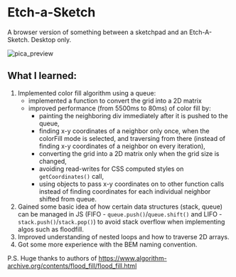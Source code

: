 # Etch-a-Sketch
A browser version of something between a sketchpad and an Etch-A-Sketch.
Desktop only.

![pica_preview](https://user-images.githubusercontent.com/80415302/218204330-e029ebdd-efcc-4f0f-857a-73c6d502dfcb.jpg)

## What I learned:

1. Implemented color fill algorithm using a queue:
   - implemented a function to convert the grid into a 2D matrix
   - improved performance (from 5500ms to 80ms) of color fill by:
     - painting the neighboring div immediately after it is pushed to the queue,
     - finding x-y coordinates of a neighbor only once, when the colorFill mode is selected, and traversing from there (instead of finding x-y coordinates of a neighbor on every iteration),
     - converting the grid into a 2D matrix only when the grid size is changed,
     - avoiding read-writes for CSS computed styles on `getCoordinates()` call,
     - using objects to pass x-y coordinates on to other function calls instead of finding coordinates for each individual neighbor shifted from queue.
2. Gained some basic idea of how certain data structures (stack, queue) can be managed in JS (FIFO - `queue.push()`/`queue.shift()` and LIFO - `stack.push()`/`stack.pop()`) to avoid stack overflow when implementing algos such as floodfill.
3. Improved understanding of nested loops and how to traverse 2D arrays.
4. Got some more experience with the BEM naming convention.

P.S. Huge thanks to authors of https://www.algorithm-archive.org/contents/flood_fill/flood_fill.html
